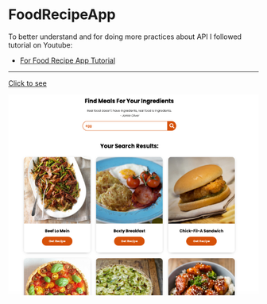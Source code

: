 # FoodRecipeApp

To better understand and for doing more practices about API I followed tutorial on Youtube:

- [For Food Recipe App Tutorial](https://www.youtube.com/watch?v=opikz5x_1ak&t=35s)

---

[Click to see](https://ayerdelen.github.io/FoodRecipeApp/)

![.](ss.png)
